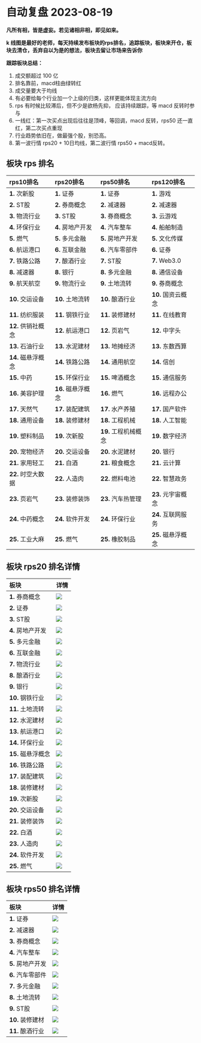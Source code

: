 # 自动复盘 2023-08-19

**凡所有相，皆是虚妄。若见诸相非相，即见如来。**

**k 线图是最好的老师，每天持续发布板块的rps排名，追踪板块，板块来开仓，板块去清仓，丢弃自以为是的想法，板块去留让市场来告诉你**
        
**跟踪板块总结：**
1. 成交额超过 100 亿
2. 排名靠前，macd柱由绿转红
3. 成交量要大于均线
4. 有必要给每个行业加一个上级的归类，这样更能体现主流方向
5. rps 有时候比较滞后，但不少是欲杨先抑， 应该持续跟踪，等 macd 反转时参与
6. 一线红：第一次买点出现后往往是顶峰，等回调，macd 反转，rps50 还一直红，第二次买点重现
7. 行业趋势依旧在，做最强个股，别恐高。
8. 第一波行情 rps20 + 10日均线，第二波行情 rps50 + macd反转。
        
## 板块 rps 排名
| rps10排名          | rps20排名          | rps50排名            | rps120排名         |
|:-------------------|:-------------------|:---------------------|:-------------------|
| **1.** 次新股      | **1.** 证券        | **1.** 证券          | **1.** 游戏        |
| **2.** ST股        | **2.** 券商概念    | **2.** 减速器        | **2.** 减速器      |
| **3.** 物流行业    | **3.** ST股        | **3.** 券商概念      | **3.** 云游戏      |
| **4.** 环保行业    | **4.** 房地产开发  | **4.** 汽车整车      | **4.** 船舶制造    |
| **5.** 燃气        | **5.** 多元金融    | **5.** 房地产开发    | **5.** 文化传媒    |
| **6.** 航运港口    | **6.** 互联金融    | **6.** 汽车零部件    | **6.** 证券        |
| **7.** 铁路公路    | **7.** 酿酒行业    | **7.** ST股          | **7.** Web3.0      |
| **8.** 减速器      | **8.** 银行        | **8.** 多元金融      | **8.** 通信设备    |
| **9.** 航天航空    | **9.** 物流行业    | **9.** 土地流转      | **9.** 券商概念    |
| **10.** 交运设备   | **10.** 土地流转   | **10.** 酿酒行业     | **10.** 国资云概念 |
| **11.** 纺织服装   | **11.** 钢铁行业   | **11.** 装修建材     | **11.** 在线教育   |
| **12.** 供销社概念 | **12.** 航运港口   | **12.** 页岩气       | **12.** 中字头     |
| **13.** 石油行业   | **13.** 水泥建材   | **13.** 地摊经济     | **13.** 东数西算   |
| **14.** 磁悬浮概念 | **14.** 铁路公路   | **14.** 通用航空     | **14.** 信创       |
| **15.** 中药       | **15.** 环保行业   | **15.** 啤酒概念     | **15.** 通信服务   |
| **16.** 美容护理   | **16.** 磁悬浮概念 | **16.** 燃气         | **16.** 远程办公   |
| **17.** 天然气     | **17.** 装配建筑   | **17.** 水产养殖     | **17.** 国产软件   |
| **18.** 通用设备   | **18.** 装修建材   | **18.** 工程机械     | **18.** 人工智能   |
| **19.** 塑料制品   | **19.** 次新股     | **19.** 工程机械概念 | **19.** 数字经济   |
| **20.** 宠物经济   | **20.** 交运设备   | **20.** 水泥建材     | **20.** 银行       |
| **21.** 家用轻工   | **21.** 白酒       | **21.** 粮食概念     | **21.** 云计算     |
| **22.** 时空大数据 | **22.** 人造肉     | **22.** 燃料电池     | **22.** 智慧政务   |
| **23.** 页岩气     | **23.** 装修装饰   | **23.** 汽车热管理   | **23.** 元宇宙概念 |
| **24.** 中药概念   | **24.** 软件开发   | **24.** 环保行业     | **24.** 互联网服务 |
| **25.** 工业大麻   | **25.** 燃气       | **25.** 橡胶制品     | **25.** 磁悬浮概念 |
## 板块 rps20 排名详情
| 板块               | 详情                                                                                                |
|:-------------------|:----------------------------------------------------------------------------------------------------|
| **1.** 券商概念    | ![](https://sykent-blog-image.oss-cn-beijing.aliyuncs.com/quant/image/2023/8/1692432157483-tmp.jpg) |
| **2.** 证券        | ![](https://sykent-blog-image.oss-cn-beijing.aliyuncs.com/quant/image/2023/8/1692432159083-tmp.jpg) |
| **3.** ST股        | ![](https://sykent-blog-image.oss-cn-beijing.aliyuncs.com/quant/image/2023/8/1692432160329-tmp.jpg) |
| **4.** 房地产开发  | ![](https://sykent-blog-image.oss-cn-beijing.aliyuncs.com/quant/image/2023/8/1692432161499-tmp.jpg) |
| **5.** 多元金融    | ![](https://sykent-blog-image.oss-cn-beijing.aliyuncs.com/quant/image/2023/8/1692432162532-tmp.jpg) |
| **6.** 互联金融    | ![](https://sykent-blog-image.oss-cn-beijing.aliyuncs.com/quant/image/2023/8/1692432163465-tmp.jpg) |
| **7.** 物流行业    | ![](https://sykent-blog-image.oss-cn-beijing.aliyuncs.com/quant/image/2023/8/1692432164398-tmp.jpg) |
| **8.** 酿酒行业    | ![](https://sykent-blog-image.oss-cn-beijing.aliyuncs.com/quant/image/2023/8/1692432165365-tmp.jpg) |
| **9.** 银行        | ![](https://sykent-blog-image.oss-cn-beijing.aliyuncs.com/quant/image/2023/8/1692432166315-tmp.jpg) |
| **10.** 钢铁行业   | ![](https://sykent-blog-image.oss-cn-beijing.aliyuncs.com/quant/image/2023/8/1692432167327-tmp.jpg) |
| **11.** 土地流转   | ![](https://sykent-blog-image.oss-cn-beijing.aliyuncs.com/quant/image/2023/8/1692432168332-tmp.jpg) |
| **12.** 水泥建材   | ![](https://sykent-blog-image.oss-cn-beijing.aliyuncs.com/quant/image/2023/8/1692432169232-tmp.jpg) |
| **13.** 航运港口   | ![](https://sykent-blog-image.oss-cn-beijing.aliyuncs.com/quant/image/2023/8/1692432170213-tmp.jpg) |
| **14.** 环保行业   | ![](https://sykent-blog-image.oss-cn-beijing.aliyuncs.com/quant/image/2023/8/1692432171232-tmp.jpg) |
| **15.** 磁悬浮概念 | ![](https://sykent-blog-image.oss-cn-beijing.aliyuncs.com/quant/image/2023/8/1692432172309-tmp.jpg) |
| **16.** 铁路公路   | ![](https://sykent-blog-image.oss-cn-beijing.aliyuncs.com/quant/image/2023/8/1692432173216-tmp.jpg) |
| **17.** 装配建筑   | ![](https://sykent-blog-image.oss-cn-beijing.aliyuncs.com/quant/image/2023/8/1692432174213-tmp.jpg) |
| **18.** 装修建材   | ![](https://sykent-blog-image.oss-cn-beijing.aliyuncs.com/quant/image/2023/8/1692432175116-tmp.jpg) |
| **19.** 次新股     | ![](https://sykent-blog-image.oss-cn-beijing.aliyuncs.com/quant/image/2023/8/1692432176101-tmp.jpg) |
| **20.** 交运设备   | ![](https://sykent-blog-image.oss-cn-beijing.aliyuncs.com/quant/image/2023/8/1692432177065-tmp.jpg) |
| **21.** 装修装饰   | ![](https://sykent-blog-image.oss-cn-beijing.aliyuncs.com/quant/image/2023/8/1692432178047-tmp.jpg) |
| **22.** 白酒       | ![](https://sykent-blog-image.oss-cn-beijing.aliyuncs.com/quant/image/2023/8/1692432178950-tmp.jpg) |
| **23.** 人造肉     | ![](https://sykent-blog-image.oss-cn-beijing.aliyuncs.com/quant/image/2023/8/1692432179995-tmp.jpg) |
| **24.** 软件开发   | ![](https://sykent-blog-image.oss-cn-beijing.aliyuncs.com/quant/image/2023/8/1692432180982-tmp.jpg) |
| **25.** 燃气       | ![](https://sykent-blog-image.oss-cn-beijing.aliyuncs.com/quant/image/2023/8/1692432181994-tmp.jpg) |
## 板块 rps50 排名详情
| 板块              | 详情                                                                                                |
|:------------------|:----------------------------------------------------------------------------------------------------|
| **1.** 证券       | ![](https://sykent-blog-image.oss-cn-beijing.aliyuncs.com/quant/image/2023/8/1692432182981-tmp.jpg) |
| **2.** 减速器     | ![](https://sykent-blog-image.oss-cn-beijing.aliyuncs.com/quant/image/2023/8/1692432183998-tmp.jpg) |
| **3.** 券商概念   | ![](https://sykent-blog-image.oss-cn-beijing.aliyuncs.com/quant/image/2023/8/1692432184899-tmp.jpg) |
| **4.** 汽车整车   | ![](https://sykent-blog-image.oss-cn-beijing.aliyuncs.com/quant/image/2023/8/1692432185947-tmp.jpg) |
| **5.** 房地产开发 | ![](https://sykent-blog-image.oss-cn-beijing.aliyuncs.com/quant/image/2023/8/1692432186816-tmp.jpg) |
| **6.** 汽车零部件 | ![](https://sykent-blog-image.oss-cn-beijing.aliyuncs.com/quant/image/2023/8/1692432187860-tmp.jpg) |
| **7.** 多元金融   | ![](https://sykent-blog-image.oss-cn-beijing.aliyuncs.com/quant/image/2023/8/1692432188779-tmp.jpg) |
| **8.** 土地流转   | ![](https://sykent-blog-image.oss-cn-beijing.aliyuncs.com/quant/image/2023/8/1692432189713-tmp.jpg) |
| **9.** ST股       | ![](https://sykent-blog-image.oss-cn-beijing.aliyuncs.com/quant/image/2023/8/1692432190598-tmp.jpg) |
| **10.** 装修建材  | ![](https://sykent-blog-image.oss-cn-beijing.aliyuncs.com/quant/image/2023/8/1692432191514-tmp.jpg) |
| **11.** 酿酒行业  | ![](https://sykent-blog-image.oss-cn-beijing.aliyuncs.com/quant/image/2023/8/1692432192465-tmp.jpg) |